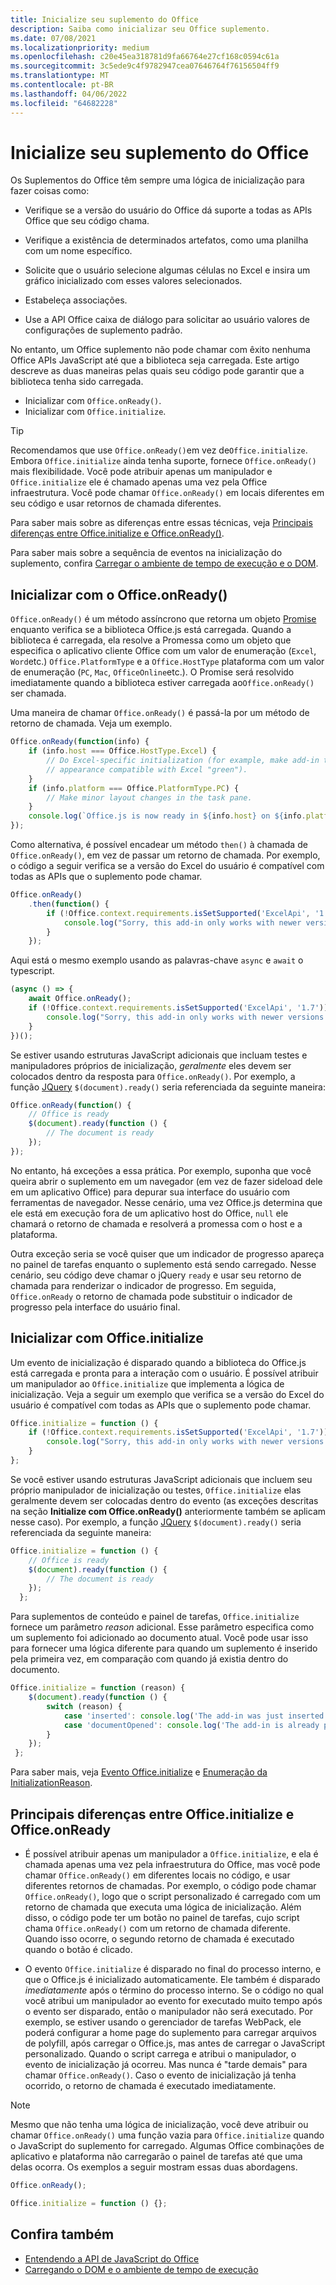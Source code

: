 ```yaml
---
title: Inicialize seu suplemento do Office
description: Saiba como inicializar seu Office suplemento.
ms.date: 07/08/2021
ms.localizationpriority: medium
ms.openlocfilehash: c20e45ea318781d9fa66764e27cf168c0594c61a
ms.sourcegitcommit: 3c5ede9c4f9782947cea07646764f76156504ff9
ms.translationtype: MT
ms.contentlocale: pt-BR
ms.lasthandoff: 04/06/2022
ms.locfileid: "64682228"
---
```

# <a name="initialize-your-office-add-in"></a>Inicialize seu suplemento do Office

Os Suplementos do Office têm sempre uma lógica de inicialização para fazer coisas como:

- Verifique se a versão do usuário do Office dá suporte a todas as APIs Office que seu código chama.

- Verifique a existência de determinados artefatos, como uma planilha com um nome específico.

- Solicite que o usuário selecione algumas células no Excel e insira um gráfico inicializado com esses valores selecionados.

- Estabeleça associações.

- Use a API Office caixa de diálogo para solicitar ao usuário valores de configurações de suplemento padrão.

No entanto, um Office suplemento não pode chamar com êxito nenhuma Office APIs JavaScript até que a biblioteca seja carregada. Este artigo descreve as duas maneiras pelas quais seu código pode garantir que a biblioteca tenha sido carregada.

- Inicializar com `Office.onReady()`.
- Inicializar com `Office.initialize`.

> [!TIP]
> Recomendamos que use `Office.onReady()`em vez de`Office.initialize`. Embora `Office.initialize` ainda tenha suporte, fornece `Office.onReady()` mais flexibilidade. Você pode atribuir apenas um manipulador e `Office.initialize` ele é chamado apenas uma vez pela Office infraestrutura. Você pode chamar `Office.onReady()` em locais diferentes em seu código e usar retornos de chamada diferentes.
> 
> Para saber mais sobre as diferenças entre essas técnicas, veja [Principais diferenças entre Office.initialize e Office.onReady()](#major-differences-between-officeinitialize-and-officeonready).

Para saber mais sobre a sequência de eventos na inicialização do suplemento, confira [Carregar o ambiente de tempo de execução e o DOM](loading-the-dom-and-runtime-environment.md).

## <a name="initialize-with-officeonready"></a>Inicializar com o Office.onReady()

`Office.onReady()` é um método assíncrono que retorna um objeto [Promise](https://developer.mozilla.org/docs/Web/JavaScript/Reference/Global_Objects/Promise) enquanto verifica se a biblioteca Office.js está carregada. Quando a biblioteca é carregada, ela resolve a Promessa como um objeto que especifica o aplicativo cliente Office com um valor de enumeração (`Excel`, `Word`etc.) `Office.PlatformType` e a `Office.HostType` plataforma com um valor de enumeração (`PC`, `Mac`, `OfficeOnline`etc.). O Promise será resolvido imediatamente quando a biblioteca estiver carregada ao`Office.onReady()` ser chamada.

Uma maneira de chamar `Office.onReady()` é passá-la por um método de retorno de chamada. Veja um exemplo.

```js
Office.onReady(function(info) {
    if (info.host === Office.HostType.Excel) {
        // Do Excel-specific initialization (for example, make add-in task pane's
        // appearance compatible with Excel "green").
    }
    if (info.platform === Office.PlatformType.PC) {
        // Make minor layout changes in the task pane.
    }
    console.log(`Office.js is now ready in ${info.host} on ${info.platform}`);
});
```

Como alternativa, é possível encadear um método `then()` à chamada de `Office.onReady()`, em vez de passar um retorno de chamada. Por exemplo, o código a seguir verifica se a versão do Excel do usuário é compatível com todas as APIs que o suplemento pode chamar.

```js
Office.onReady()
    .then(function() {
        if (!Office.context.requirements.isSetSupported('ExcelApi', '1.7')) {
            console.log("Sorry, this add-in only works with newer versions of Excel.");
        }
    });
```

Aqui está o mesmo exemplo usando as palavras-chave `async` e `await` o typescript.

```typescript
(async () => {
    await Office.onReady();
    if (!Office.context.requirements.isSetSupported('ExcelApi', '1.7')) {
        console.log("Sorry, this add-in only works with newer versions of Excel.");
    }
})();
```

Se estiver usando estruturas JavaScript adicionais que incluam testes e manipuladores próprios de inicialização, *geralmente* eles devem ser colocados dentro da resposta para `Office.onReady()`. Por exemplo, a função [JQuery](https://jquery.com) `$(document).ready()` seria referenciada da seguinte maneira:

```js
Office.onReady(function() {
    // Office is ready
    $(document).ready(function () {
        // The document is ready
    });
});
```

No entanto, há exceções a essa prática. Por exemplo, suponha que você queira abrir o suplemento em um navegador (em vez de fazer sideload dele em um aplicativo Office) para depurar sua interface do usuário com ferramentas de navegador. Nesse cenário, uma vez Office.js determina que ele está em execução fora de um aplicativo host do Office, `null` ele chamará o retorno de chamada e resolverá a promessa com o host e a plataforma.

Outra exceção seria se você quiser que um indicador de progresso apareça no painel de tarefas enquanto o suplemento está sendo carregado. Nesse cenário, seu código deve chamar o jQuery `ready` e usar seu retorno de chamada para renderizar o indicador de progresso. Em seguida, `Office.onReady` o retorno de chamada pode substituir o indicador de progresso pela interface do usuário final.

## <a name="initialize-with-officeinitialize"></a>Inicializar com Office.initialize

Um evento de inicialização é disparado quando a biblioteca do Office.js está carregada e pronta para a interação com o usuário. É possível atribuir um manipulador ao `Office.initialize` que implementa a lógica de inicialização. Veja a seguir um exemplo que verifica se a versão do Excel do usuário é compatível com todas as APIs que o suplemento pode chamar.

```js
Office.initialize = function () {
    if (!Office.context.requirements.isSetSupported('ExcelApi', '1.7')) {
        console.log("Sorry, this add-in only works with newer versions of Excel.");
    }
};
```

Se você estiver usando estruturas JavaScript adicionais que incluem seu próprio manipulador de inicialização ou testes, `Office.initialize` elas geralmente devem ser colocadas dentro do evento (as exceções descritas na seção **Initialize com Office.onReady()** anteriormente também se aplicam nesse caso). Por exemplo, a função [JQuery](https://jquery.com) `$(document).ready()` seria referenciada da seguinte maneira:

```js
Office.initialize = function () {
    // Office is ready
    $(document).ready(function () {
        // The document is ready
    });
  };
```

Para suplementos de conteúdo e painel de tarefas, `Office.initialize` fornece um parâmetro _reason_ adicional. Esse parâmetro especifica como um suplemento foi adicionado ao documento atual. Você pode usar isso para fornecer uma lógica diferente para quando um suplemento é inserido pela primeira vez, em comparação com quando já existia dentro do documento.

```js
Office.initialize = function (reason) {
    $(document).ready(function () {
        switch (reason) {
            case 'inserted': console.log('The add-in was just inserted.');
            case 'documentOpened': console.log('The add-in is already part of the document.');
        }
    });
 };
```

Para saber mais, veja [Evento Office.initialize](/javascript/api/office) e [Enumeração da InitializationReason](/javascript/api/office/office.initializationreason).

## <a name="major-differences-between-officeinitialize-and-officeonready"></a>Principais diferenças entre Office.initialize e Office.onReady

- É possível atribuir apenas um manipulador a `Office.initialize`, e ela é chamada apenas uma vez pela infraestrutura do Office, mas você pode chamar `Office.onReady()` em diferentes locais no código, e usar diferentes retornos de chamadas. Por exemplo, o código pode chamar `Office.onReady()`, logo que o script personalizado é carregado com um retorno de chamada que executa uma lógica de inicialização. Além disso, o código pode ter um botão no painel de tarefas, cujo script chama `Office.onReady()` com um retorno de chamada diferente. Quando isso ocorre, o segundo retorno de chamada é executado quando o botão é clicado.

- O evento `Office.initialize` é disparado no final do processo interno, e que o Office.js é inicializado automaticamente. Ele também é disparado *imediatamente* após o término do processo interno. Se o código no qual você atribui um manipulador ao evento for executado muito tempo após o evento ser disparado, então o manipulador não será executado. Por exemplo, se estiver usando o gerenciador de tarefas WebPack, ele poderá configurar a home page do suplemento para carregar arquivos de polyfill, após carregar o Office.js, mas antes de carregar o JavaScript personalizado. Quando o script carrega e atribui o manipulador, o evento de inicialização já ocorreu. Mas nunca é "tarde demais" para chamar `Office.onReady()`. Caso o evento de inicialização já tenha ocorrido, o retorno de chamada é executado imediatamente.

> [!NOTE]
> Mesmo que não tenha uma lógica de inicialização, você deve atribuir ou chamar `Office.onReady()` uma função vazia para `Office.initialize` quando o JavaScript do suplemento for carregado. Algumas Office combinações de aplicativo e plataforma não carregarão o painel de tarefas até que uma delas ocorra. Os exemplos a seguir mostram essas duas abordagens.
>
>```js    
>Office.onReady();
>```
>
>
>```js
>Office.initialize = function () {};
>```

## <a name="see-also"></a>Confira também

- [Entendendo a API de JavaScript do Office](understanding-the-javascript-api-for-office.md)
- [Carregando o DOM e o ambiente de tempo de execução](loading-the-dom-and-runtime-environment.md)